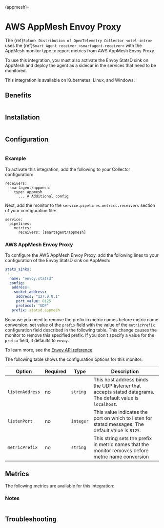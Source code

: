 
(appmesh)=

# AWS AppMesh Envoy Proxy

<meta name="description" content="Use this Splunk Observability Cloud integration for the AWS AppMesh Envoy Proxy monitor. See benefits, install, configuration, and metrics">

The {ref}`Splunk Distribution of OpenTelemetry Collector <otel-intro>` uses the {ref}`Smart Agent receiver <smartagent-receiver>` with the AppMesh monitor type to report metrics from AWS AppMesh Envoy Proxy.

To use this integration, you must also activate the Envoy StatsD sink on AppMesh and deploy the agent as a sidecar in the services that need to be monitored.

This integration is available on Kubernetes, Linux, and Windows. 

## Benefits

```{include} /_includes/benefits.md
```

## Installation

```{include} /_includes/collector-installation.md
```

## Configuration

```{include} /_includes/configuration.md
```

### Example

To activate this integration, add the following to your Collector configuration:

```
receivers:
  smartagent/appmesh:
    type: appmesh
      ... # Additional config
```

Next, add the monitor to the `service.pipelines.metrics.receivers` section of your configuration file:

```
service:
  pipelines:
    metrics:
      receivers: [smartagent/appmesh]
```

### AWS AppMesh Envoy Proxy

To configure the AWS AppMesh Envoy Proxy, add the following lines to your configuration of the Envoy StatsD sink on AppMesh:

```yaml
stats_sinks:
 -
  name: "envoy.statsd"
  config:
   address:
    socket_address:
     address: "127.0.0.1"
     port_value: 8125
     protocol: "UDP"
   prefix: statsd.appmesh
```

Because you need to remove the prefix in metric names before metric name conversion, set value of the `prefix` field
with the value of the `metricPrefix` configuration field described in the following table. This change 
causes the monitor to remove this specified prefix. If you don't specify a value for the `prefix` field, it
defaults to `envoy`.

To learn more, see the <a class="external" href="https://www.envoyproxy.io/docs/envoy/latest/api/api" target="_blank">Envoy API reference</a>.

The following table shows the configuration options for this monitor:

| Option          | Required | Type      | Description                                                                                               |
|-----------------|----------|-----------|-----------------------------------------------------------------------------------------------------------|
| `listenAddress` | no       | `string`  | This host address binds the UDP listener that accepts statsd datagrams. The default value is `localhost`. |
| `listenPort`    | no       | `integer` | This value indicates the port on which to listen for statsd messages. The default value is `8125`.        |
| `metricPrefix`  | no       | `string`  | This string sets the prefix in metric names that the monitor removes before metric name conversion        |

## Metrics

The following metrics are available for this integration:

<div class="metrics-yaml" url="https://raw.githubusercontent.com/signalfx/splunk-otel-collector/main/internal/signalfx-agent/pkg/monitors/appmesh/metadata.yaml"></div>

### Notes

```{include} /_includes/metric-defs.md
```

## Troubleshooting

```{include} /_includes/troubleshooting.md
```

